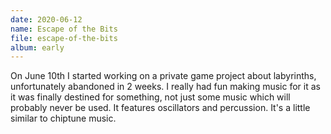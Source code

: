 ```yaml
---
date: 2020-06-12
name: Escape of the Bits
file: escape-of-the-bits
album: early
---
```


On June 10th I started working on a private game project about labyrinths, unfortunately abandoned in 2 weeks. I really had fun making music for it as it was finally destined for something, not just some music which will probably never be used. It features oscillators and percussion. It's a little similar to chiptune music. 
